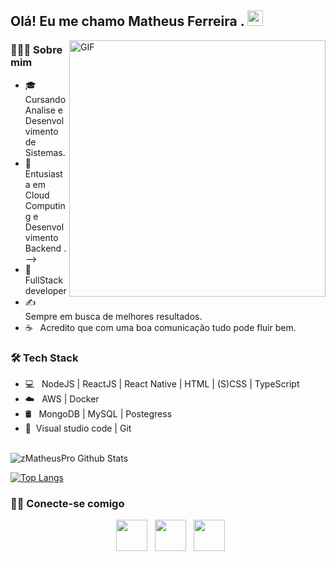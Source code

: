 
        
<h2> Olá! Eu me chamo Matheus Ferreira . <img src="https://github.com/zMatheusPro/zMatheusPro/blob/main/Hi.gif" width="25"></h2>
<img align="right" alt="GIF" src="https://github.com/zMatheusPro/zMatheusPro/blob/main/gif4.gif?raw=true" width="410"/>
<h3> 🧑🏾‍💻 Sobre mim </h3>

- 🎓 &nbsp; Cursando Analise e Desenvolvimento de Sistemas.
- 🌱 &nbsp; Entusiasta em Cloud Computing e Desenvolvimento Backend . -->
- 💼 &nbsp; FullStack developer
- ✍️ &nbsp; Sempre em busca de melhores resultados.
- ☕ &nbsp; Acredito que com uma boa comunicação tudo pode fluir bem.

<h3>🛠 Tech Stack</h3>

- 💻 &nbsp; NodeJS | ReactJS | React Native | HTML | (S)CSS | TypeScript 
- ☁️ &nbsp; AWS | Docker 
- 🛢 &nbsp; MongoDB | MySQL | Postegress
- 🔧 &nbsp;Visual studio code | Git

<br>

<img align="center" src="https://github-readme-stats.vercel.app/api?username=zMatheusPro&include_all_commits=true&count_private=true&show_icons=true&line_height=20&title_color=7A7ADB&icon_color=2234AE&text_color=D3D3D3&bg_color=0,000000,130F40" alt="zMatheusPro Github Stats">

</br>


[![Top Langs](https://github-readme-stats.vercel.app/api/top-langs/?username=zMatheusPro&layout=compact&text_color=daf7dc&bg_color=151515)](https://github.com/zMatheusPro/github-readme-stats)

<h3> 🤝🏻 Conecte-se comigo </h3>

<p align="center">
&nbsp; <a href="https://www.linkedin.com/in/matheus-ferreira-25a58b208/" target="_blank" rel="noopener noreferrer"><img src="https://img.icons8.com/plasticine/100/000000/linkedin.png" width="50" /></a>
&nbsp; <a href="mailto:matheus.fdev03@gmail.com" target="_blank" rel="noopener noreferrer"><img src="https://img.icons8.com/plasticine/100/000000/gmail.png"  width="50" /></a> 
&nbsp; <a href="https://www.instagram.com/matheeus.f_/" target="_blank" rel="noopener noreferrer"><img src="https://img.icons8.com/plasticine/100/000000/instagram-new.png" width="50" /></a>  
</p>



